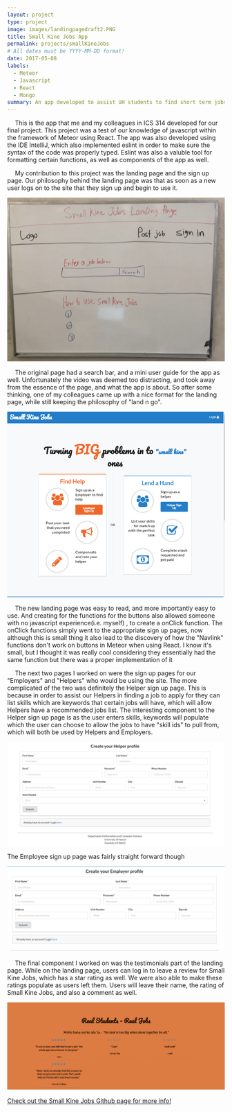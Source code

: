 ```yaml
---
layout: project
type: project
image: images/landingpagedraft2.PNG
title: Small Kine Jobs App
permalink: projects/smallKineJobs
# All dates must be YYYY-MM-DD format!
date: 2017-05-08
labels:
  - Meteor
  - Javascript
  - React
  - Mongo
summary: An app developed to assist UH students to find short term jobs
---
```


<p>
 &emsp;
  This is the app that me and my colleagues in ICS 314 developed for our final project. This project was a test of our knowledge of javascript within the framework of Meteor using React. The app was also developed using the IDE IntelliJ, which also implemented eslint in order to make sure the syntax of the code was properly typed. Eslint was also a valuble tool for formatting certain functions, as well as components of the app as well.
 </p>
 <p>
 &emsp;
  My contribution to this project was the landing page and the sign up page. Our philosophy behind the landing page was that as soon as a new user logs on to the site that they sign up and begin to use it.
 </p>
  <div class="ui medium centered rounded image">
  <img class="ui image" src="../images/Landing.jpeg">
</div>
<p>
&emsp;
The original page had a search bar, and a mini user guide for the app as well. Unfortunately the video was deemed too distracting, and took away from the essence of the page, and what the app is about. So after some thinking, one of my colleagues came up with a nice format for the landing page, while still keeping the philosophy of "land n go".
 </p> 
 <div class="ui medium centered rounded image">
  <img class="ui image" src="../images/landingpagedraft2.PNG">
</div>
<p>
&emsp;
The new landing page was easy to read, and more importantly easy to use. And creating for the functions for the buttons also allowed someone with no javascript experience(i.e. myself) , to create a onClick function. The onClick functions simply went to the appropriate sign up pages, now although this is small thing it also lead to the discovery of how the "Navlink" functions don't work on buttons in Meteor when using React. I know it's small, but I thought it was really cool considering they essentially had the same function but there was a proper implementation of it
</p>
<p>
&emsp;
The next two pages I worked on were the sign up pages for our "Employers" and "Helpers" who would be using the site. The more complicated of the two was definitely the Helper sign up page. This is because in order to assist our Helpers in finding a job to apply for they can list skills which are keywords that certain jobs will have, which will allow Helpers have a recommended jobs list. The interesting component to the Helper sign up page is as the user enters skills, keywords will populate which the user can choose to allow the jobs to have "skill ids" to pull from, which will both be used by Helpers and Employers.
</p>
 
 <div class="ui medium centered rounded image">
  <img class="ui image" src="../images/finalHelperSignUp.PNG">
</div>
 <p>The Employee sign up page was fairly straight forward though</p>
 <div class="ui medium rounded image">
  <img class="ui image" src="../images/finalEmployerSignUp.PNG">
</div>

<p>
&emsp;
The final component I worked on was the testimonials part of the landing page. While on the landing page, users can log in to leave a review for Small Kine Jobs, which has a star rating as well. We were also able to make these ratings populate as users left them. Users will leave their name, the rating of Small Kine Jobs, and also a comment as well. 
</p>

 <div class="ui medium centered rounded image">
  <img class="ui image" src="../images/finalTestimonials.PNG">
</div>

<a href="http://smallkinejobs.github.io">Check out the Small Kine Jobs Github page for more info!</a>


